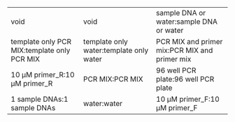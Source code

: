 ||||
|----|----|----|
|void|void|sample DNA or water:sample DNA or water|
|template only PCR MIX:template only PCR MIX|template only water:template only water|PCR MIX and primer mix:PCR MIX and primer mix|
|10 μM primer_R:10 μM primer_R|PCR MIX:PCR MIX|96 well PCR plate:96 well PCR plate|
|1 sample DNAs:1 sample DNAs|water:water|10 μM primer_F:10 μM primer_F|
